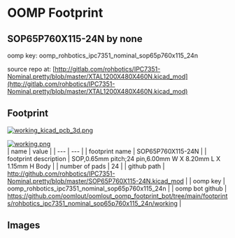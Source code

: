 # OOMP Footprint  
## SOP65P760X115-24N  by none  
  
oomp key: oomp_rohbotics_ipc7351_nominal_sop65p760x115_24n  
  
source repo at: [http://gitlab.com/rohbotics/IPC7351-Nominal.pretty/blob/master/XTAL1200X480X460N.kicad_mod](http://gitlab.com/rohbotics/IPC7351-Nominal.pretty/blob/master/XTAL1200X480X460N.kicad_mod)  
## Footprint  
  
[![working_kicad_pcb_3d.png](working_kicad_pcb_3d_600.png)](working_kicad_pcb_3d.png)  
  
[![working.png](working_600.png)](working.png)  
| name | value | 
| --- | --- | 
| footprint name | SOP65P760X115-24N | 
| footprint description | SOP,0.65mm pitch;24 pin,6.00mm W X 8.20mm L X 1.15mm H Body | 
| number of pads | 24 | 
| github path | http://github.com/rohbotics/IPC7351-Nominal.pretty/blob/master/SOP65P760X115-24N.kicad_mod | 
| oomp key | oomp_rohbotics_ipc7351_nominal_sop65p760x115_24n | 
| oomp bot github | https://github.com/oomlout/oomlout_oomp_footprint_bot/tree/main/footprints/rohbotics_ipc7351_nominal_sop65p760x115_24n/working | 
## Images  
